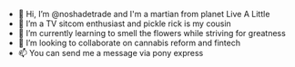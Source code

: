 - 👋 Hi, I’m @noshadetrade and I'm a martian from planet Live A Little
- 👀 I’m a TV sitcom enthusiast and pickle rick is my cousin
- 🌱 I’m currently learning to smell the flowers while striving for greatness
- 💞️ I’m looking to collaborate on cannabis reform and fintech
- 📫 You can send me a message via pony express

<!---
noshadetrade/noshadetrade is a ✨ special ✨ repository because its `README.md` (this file) appears on your GitHub profile.
You can click the Preview link to take a look at your changes.
--->
